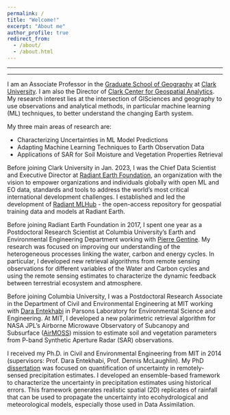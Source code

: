 ```yaml
---
permalink: /
title: "Welcome!"
excerpt: "About me"
author_profile: true
redirect_from: 
  - /about/
  - /about.html
---
```

---
<!-- **Hiring**: I'm currently looking for a Postdoctoral Research Associate to join my group at Clark Center for Geospatial Analytics. See details [here](/files/CGA_Postdoctoral_Associate.pdf).  -->

---
I am an Associate Professor in the [Graduate School of Geography](https://www.clarku.edu/departments/geography/) at [Clark University](https://www.clarku.edu/). I am also the Director of [Clark Center for Geospatial Analytics](clarku.edu/cga). My research interest lies at the intersection of GISciences and geography to use observations and analytical methods, in particular machine learning (ML) techniques, to better understand the changing Earth system.

My three main areas of research are:
- Characterizing Uncertainties in ML Model Predictions
- Adapting Machine Learning Techniques to Earth Observation Data
- Applications of SAR for Soil Moisture and Vegetation Properties Retrieval

Before joining Clark University in Jan. 2023, I was the Chief Data Scientist and Executive Director at [Radiant Earth Foundation](https://www.radiant.earth/), an organization with the vision to empower organizations and individuals globally with open ML and EO data, standards and tools to address the world’s most critical international development challenges. I established and led the development of [Radiant MLHub](https://mlhub.earth/) - the open-access repository for geospatial training data and models at Radiant Earth. 

Before joining Radiant Earth Foundation in 2017, I spent one year as a Postdoctoral Research Scientist at Columbia University’s Earth and Environmental Engineering Department working with [Pierre Gentine](https://gentinelab.eee.columbia.edu/home). My research was focused on improving our understanding of the heterogeneous processes linking the water, carbon and energy cycles. In particular, I developed new retrieval algorithms from remote sensing observations for different variables of the Water and Carbon cycles and using the remote sensing estimates to characterize the dynamic feedback between terrestrial ecosystem and atmosphere.

Before joining Columbia University, I was a Postdoctoral Research Associate in the Department of Civil and Environmental Engineering at MIT working with [Dara Entekhabi](https://cee.mit.edu/people_individual/dara-entekhabi/) in Parsons Laboratory for Environmental Science and Engineering. At MIT, I developed a new polarimetric retrieval algorithm for NASA JPL’s Airborne Microwave Observatory of Subcanopy and Subsurface ([AirMOSS](https://airmoss.jpl.nasa.gov/)) mission to estimate soil and vegetation parameters from P-band Synthetic Aperture Radar (SAR) observations.

I received my Ph.D. in Civil and Environmental Engineering from MIT in 2014 (supervisors: Prof. Dara Entekhabi, Prof. Dennis McLaughlin). My PhD [dissertation](https://mit.primo.exlibrisgroup.com/permalink/01MIT_INST/ejdckj/alma990023315020106761) was focused on quantification of uncertainty in remotely-sensed precipitation estimates. I developed an ensemble-based framework to characterize the uncertainty in precipitation estimates using historical errors. This framework generates realistic spatial (2D) replicates of rainfall that can be used to propagate the uncertainty into ecohydrological and meteorological models, especially those used in Data Assimilation.